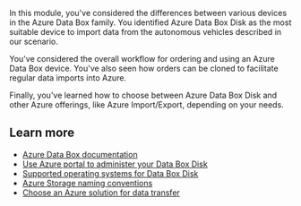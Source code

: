 In this module, you've considered the differences between various devices in the Azure Data Box family. You identified Azure Data Box Disk as the most suitable device to import data from the autonomous vehicles described in our scenario.

You've considered the overall workflow for ordering and using an Azure Data Box device. You've also seen how orders can be cloned to facilitate regular data imports into Azure.

Finally, you've learned how to choose between Azure Data Box Disk and other Azure offerings, like Azure Import/Export, depending on your needs.

## Learn more

- [Azure Data Box documentation](https://docs.microsoft.com/azure/databox-family/)
- [Use Azure portal to administer your Data Box Disk](https://docs.microsoft.com/azure/databox/data-box-portal-ui-admin)
- [Supported operating systems for Data Box Disk](https://docs.microsoft.com/azure/databox/data-box-disk-system-requirements)
- [Azure Storage naming conventions](https://docs.microsoft.com/azure/databox/data-box-disk-limits#azure-block-blob-page-blob-and-file-naming-conventions)
- [Choose an Azure solution for data transfer](https://docs.microsoft.com/azure/storage/common/storage-choose-data-transfer-solution?toc=%2fazure%2fstorage%2fblobs%2ftoc.json)
